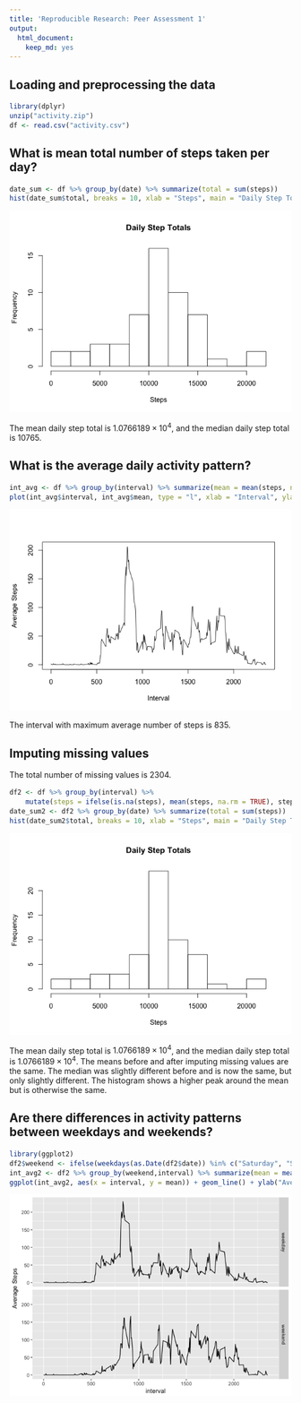 ```yaml
---
title: 'Reproducible Research: Peer Assessment 1'
output:
  html_document:
    keep_md: yes
---
```



## Loading and preprocessing the data


```r
library(dplyr)
unzip("activity.zip")
df <- read.csv("activity.csv")
```

## What is mean total number of steps taken per day?

```r
date_sum <- df %>% group_by(date) %>% summarize(total = sum(steps))
hist(date_sum$total, breaks = 10, xlab = "Steps", main = "Daily Step Totals")
```

![](PA1_template_files/figure-html/unnamed-chunk-2-1.png)<!-- -->

The mean daily step total is $1.0766189\times 10^{4}$, and the median daily step total is $10765$.

## What is the average daily activity pattern?


```r
int_avg <- df %>% group_by(interval) %>% summarize(mean = mean(steps, na.rm = TRUE))
plot(int_avg$interval, int_avg$mean, type = "l", xlab = "Interval", ylab = "Average Steps")
```

![](PA1_template_files/figure-html/unnamed-chunk-3-1.png)<!-- -->

The interval with maximum average number of steps is 835.

## Imputing missing values

The total number of missing values is 2304.


```r
df2 <- df %>% group_by(interval) %>% 
    mutate(steps = ifelse(is.na(steps), mean(steps, na.rm = TRUE), steps)) %>% ungroup()
date_sum2 <- df2 %>% group_by(date) %>% summarize(total = sum(steps))
hist(date_sum2$total, breaks = 10, xlab = "Steps", main = "Daily Step Totals")
```

![](PA1_template_files/figure-html/unnamed-chunk-4-1.png)<!-- -->

The mean daily step total is $1.0766189\times 10^{4}$, and the median daily step total is $1.0766189\times 10^{4}$. The means before and after imputing missing values are the same. The median was slightly different before and is now the same, but only slightly different. The histogram shows a higher peak around the mean but is otherwise the same.

## Are there differences in activity patterns between weekdays and weekends?


```r
library(ggplot2)
df2$weekend <- ifelse(weekdays(as.Date(df2$date)) %in% c("Saturday", "Sunday"), "weekend", "weekday")
int_avg2 <- df2 %>% group_by(weekend,interval) %>% summarize(mean = mean(steps, na.rm = TRUE))
ggplot(int_avg2, aes(x = interval, y = mean)) + geom_line() + ylab("Average Steps") + facet_grid(weekend ~ .)
```

![](PA1_template_files/figure-html/unnamed-chunk-5-1.png)<!-- -->
